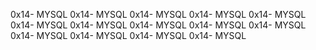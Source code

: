 0x14- MYSQL
0x14- MYSQL
0x14- MYSQL
0x14- MYSQL
0x14- MYSQL
0x14- MYSQL
0x14- MYSQL
0x14- MYSQL
0x14- MYSQL
0x14- MYSQL
0x14- MYSQL
0x14- MYSQL
0x14- MYSQL
0x14- MYSQL

